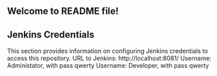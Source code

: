 ## Welcome to README file!
## Jenkins Credentials

This section provides information on configuring Jenkins credentials to access this repository.
URL to Jenkins: http://localhost:8081/
Username: Administator, with pass qwerty
Username: Developer, with pass qwerty
